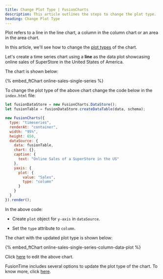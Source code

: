 ```yaml
---
title: Change Plot Type | FusionCharts
description: This article outlines the steps to change the plot type.
heading: Change Plot Type
---
```


Plot refers to a line in the line chart, a column in the column chart or an area in the area chart.

In this article, we'll see how to change the [plot types](/fusiontime/fusiontime-component/plot-types-in-fusiontime) of the chart.

Let's create a time series chart using a **line** as the data plot showcasing online sales of SuperStore in the United States of America.

The chart is shown below:

{% embed_ftChart online-sales-single-series %}

To change the plot type of the above chart change the code below in the `index.html` file:

```javascript
let fusionDataStore = new FusionCharts.DataStore();
let fusionTable = fusionDataStore.createDataTable(data, schema);

new FusionCharts({
  type: "timeseries",
  renderAt: "container",
  width: "95%",
  height: 650,
  dataSource: {
    data: fusionTable,
    chart: {},
    caption: {
      text: "Online Sales of a SuperStore in the US"
    },
    yaxis: {
      plot: {
        value: "Sales",
        type: "column"
      }
    }
  }
}).render();
```

In the above code:

- Create `plot` object for `y-axis` in `dataSource`.

- Set the `type` attribute to `column`.

The chart with the updated plot type is shown below:

{% embed_ftChart online-sales-single-series-column-data-plot %}

Click [here](https://jsfiddle.net/fusioncharts/dw4ntp5a/) to edit the above chart.

FusionTime includes several options to update the plot type of the chart. To know more, click [here](/fusiontime/fusiontime-component/plot-types-in-fusiontime).
